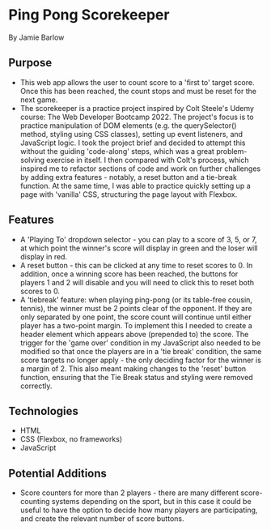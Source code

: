# Ping Pong Scorekeeper
By Jamie Barlow

## Purpose

- This web app allows the user to count score to a 'first to' target score. Once this has been reached, the count stops and must be reset for the next game.
- The scorekeeper is a practice project inspired by Colt Steele's Udemy course: The Web Developer Bootcamp 2022. The project's focus is to practice manipulation of DOM elements (e.g. the querySelector() method, styling using CSS classes), setting up event listeners, and JavaScript logic. I took the project brief and decided to attempt this without the guiding 'code-along' steps, which was a great problem-solving exercise in itself. I then compared with Colt's process, which inspired me to refactor sections of code and work on further challenges by adding extra features - notably, a reset button and a tie-break function. At the same time, I was able to practice quickly setting up a page with 'vanilla' CSS, structuring the page layout with Flexbox.

## Features

- A 'Playing To' dropdown selector - you can play to a score of 3, 5, or 7, at which point the winner's score will display in green and the loser will display in red.
- A reset button - this can be clicked at any time to reset scores to 0. In addition, once a winning score has been reached, the buttons for players 1 and 2 will disable and you will need to click this to reset both scores to 0.
- A 'tiebreak' feature: when playing ping-pong (or its table-free cousin, tennis), the winner must be 2 points clear of the opponent. If they are only separated by one point, the score count will continue until either player has a two-point margin. To implement this I needed to create a header element which appears above (prepended to) the score. The trigger for the 'game over' condition in my JavaScript also needed to be modified so that once the players are in a 'tie break' condition, the same score targets no longer apply - the only deciding factor for the winner is a margin of 2. This also meant making changes to the 'reset' button function, ensuring that the Tie Break status and styling were removed correctly.

## Technologies

- HTML
- CSS (Flexbox, no frameworks)
- JavaScript

## Potential Additions

- Score counters for more than 2 players - there are many different score-counting systems depending on the sport, but in this case it could be useful to have the option to decide how many players are participating, and create the relevant number of score buttons.
